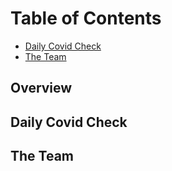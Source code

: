 # Table of Contents
* [Daily Covid Check](#daily-covid-check)
* [The Team](#the-team)


## Overview

## Daily Covid Check


## The Team
